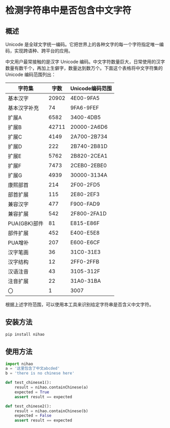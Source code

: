 # 检测字符串中是否包含中文字符


## 概述
Unicode 是全球文字统一编码。它把世界上的各种文字的每一个字符指定唯一编码，实现跨语种、跨平台的应用。

中文用户最常接触的是汉字 Unicode 编码。中文字符数量巨大，日常使用的汉字数量有数千个，再加上生僻字，数量达到数万个。下面这个表格将中文字符集的 Unicode 编码范围列出：

字符集 | 字数 | Unicode编码范围
------------ | ------------- | -------------
基本汉字 | 20902 | 4E00-9FA5
基本汉字补充 | 74 | 9FA6-9FEF
扩展A | 6582 | 3400-4DB5
扩展B | 42711 | 20000-2A6D6
扩展C | 4149 | 2A700-2B734
扩展D | 222 | 2B740-2B81D
扩展E | 5762 | 2B820-2CEA1
扩展F | 7473 | 2CEB0-2EBE0
扩展G | 4939 | 30000-3134A
康熙部首 | 214 | 2F00-2FD5
部首扩展 | 115 | 2E80-2EF3
兼容汉字 | 477 | F900-FAD9
兼容扩展 | 542 | 2F800-2FA1D
PUA(GBK)部件 | 81 | E815-E86F
部件扩展 | 452 | E400-E5E8
PUA增补 | 207 | E600-E6CF
汉字笔画 | 36 | 31C0-31E3
汉字结构 | 12 | 2FF0-2FFB
汉语注音 | 43 | 3105-312F
注音扩展 | 22 | 31A0-31BA
〇 | 1 | 3007

根据上述字符范围，可以使用本工具来识别给定字符串是否含义中文字符。

## 安装方法

```bash
pip install nihao
```

## 使用方法

```python
import nihao
a = '这里包含了中文abcded'
b = 'there is no chinese here'

def test_chinese1():
    result = nihao.containChinese(a)
    expected = True
    assert result == expected

def test_chinese2():
    result = nihao.containChinese(b)
    expected = False
    assert result == expected
```
